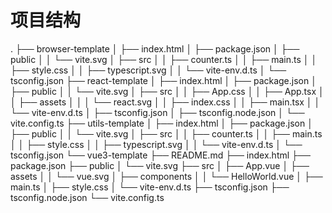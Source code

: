 # 项目结构

.
├── browser-template
│   ├── index.html
│   ├── package.json
│   ├── public
│   │   └── vite.svg
│   ├── src
│   │   ├── counter.ts
│   │   ├── main.ts
│   │   ├── style.css
│   │   ├── typescript.svg
│   │   └── vite-env.d.ts
│   └── tsconfig.json
├── react-template
│   ├── index.html
│   ├── package.json
│   ├── public
│   │   └── vite.svg
│   ├── src
│   │   ├── App.css
│   │   ├── App.tsx
│   │   ├── assets
│   │   │   └── react.svg
│   │   ├── index.css
│   │   ├── main.tsx
│   │   └── vite-env.d.ts
│   ├── tsconfig.json
│   ├── tsconfig.node.json
│   └── vite.config.ts
├── utils-template
│   ├── index.html
│   ├── package.json
│   ├── public
│   │   └── vite.svg
│   ├── src
│   │   ├── counter.ts
│   │   ├── main.ts
│   │   ├── style.css
│   │   ├── typescript.svg
│   │   └── vite-env.d.ts
│   └── tsconfig.json
└── vue3-template
    ├── README.md
    ├── index.html
    ├── package.json
    ├── public
    │   └── vite.svg
    ├── src
    │   ├── App.vue
    │   ├── assets
    │   │   └── vue.svg
    │   ├── components
    │   │   └── HelloWorld.vue
    │   ├── main.ts
    │   ├── style.css
    │   └── vite-env.d.ts
    ├── tsconfig.json
    ├── tsconfig.node.json
    └── vite.config.ts